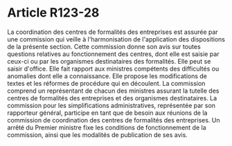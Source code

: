 # Article R123-28

La coordination des centres de formalités des entreprises est assurée par une commission qui veille à l'harmonisation de l'application des dispositions de la présente section.   Cette commission donne son avis sur toutes questions relatives au fonctionnement des centres, dont elle est saisie par ceux-ci ou par les organismes destinataires des formalités. Elle peut se saisir d'office.   Elle fait rapport aux ministres compétents des difficultés ou anomalies dont elle a connaissance. Elle propose les modifications de textes et les réformes de procédure qui en découlent.   La commission comprend un représentant de chacun des ministres assurant la tutelle des centres de formalités des entreprises et des organismes destinataires. La commission pour les simplifications administratives, représentée par son rapporteur général, participe en tant que de besoin aux réunions de la commission de coordination des centres de formalités des entreprises.   Un arrêté du Premier ministre fixe les conditions de fonctionnement de la commission, ainsi que les modalités de publication de ses avis.